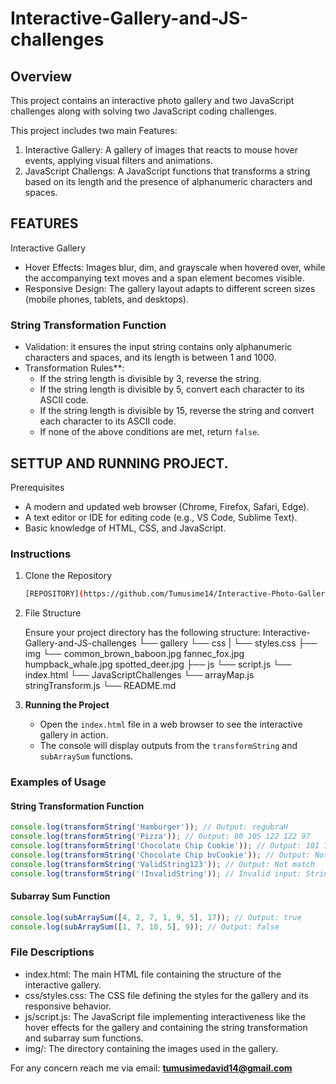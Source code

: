 # Interactive-Gallery-and-JS-challenges

## Overview
This project contains an interactive photo gallery and two JavaScript challenges
along with solving two JavaScript coding challenges.


This project includes two main Features:

1. Interactive Gallery: A gallery of images that reacts to mouse hover events, applying visual filters and animations.
2. JavaScript Challengs: A JavaScript functions that transforms a string based on its length and the presence of alphanumeric characters and spaces.

## FEATURES

Interactive Gallery

- Hover Effects: Images blur, dim, and grayscale when hovered over, while the accompanying text moves and a span element becomes visible.
- Responsive Design: The gallery layout adapts to different screen sizes (mobile phones, tablets, and desktops).

### String Transformation Function

- Validation: it ensures the input string contains only alphanumeric characters and spaces, and its length is between 1 and 1000.
- Transformation Rules**:
  - If the string length is divisible by 3, reverse the string.
  - If the string length is divisible by 5, convert each character to its ASCII code.
  - If the string length is divisible by 15, reverse the string and convert each character to its ASCII code.
  - If none of the above conditions are met, return `false`.

## SETTUP AND RUNNING PROJECT.

Prerequisites

- A modern and updated web browser (Chrome, Firefox, Safari, Edge).
- A text editor or IDE for editing code (e.g., VS Code, Sublime Text).
- Basic knowledge of HTML, CSS, and JavaScript.

### Instructions

1. Clone the Repository

   ```bash
   [REPOSITORY](https://github.com/Tumusime14/Interactive-Photo-GalleryCoA)
   ```

2. File Structure

   Ensure your project directory has the following structure:
    Interactive-Gallery-and-JS-challenges
            └── gallery
                    └── css
                    |     └── styles.css
                    ├── img
                        └── common_brown_baboon.jpg
                            fannec_fox.jpg
                            humpback_whale.jpg
                            spotted_deer.jpg
                    ├── js
                        └── script.js
                    └── index.html
                └── JavaScriptChallenges
                                └── arrayMap.js
                                    stringTransform.js
                └── README.md    
                         
   

3. **Running the Project**

   - Open the `index.html` file in a web browser to see the interactive gallery in action.
   - The console will display outputs from the `transformString` and `subArraySum` functions.

### Examples of Usage

#### String Transformation Function

```javascript
console.log(transformString('Hamburger')); // Output: regubraH
console.log(transformString('Pizza')); // Output: 80 105 122 122 97
console.log(transformString('Chocolate Chip Cookie')); // Output: 101 107 111 111 67 32 80 105 104 67 32 101 116 97 108 111 99 111 104 67
console.log(transformString('Chocolate Chip bvCookie')); // Output: Not match
console.log(transformString('ValidString123')); // Output: Not match
console.log(transformString('!InvalidString')); // Invalid input: String contains non-alphanumeric characters or spaces
```

#### Subarray Sum Function

```javascript
console.log(subArraySum([4, 2, 7, 1, 9, 5], 17)); // Output: true
console.log(subArraySum([1, 7, 10, 5], 9)); // Output: false
```

### File Descriptions

- index.html: The main HTML file containing the structure of the interactive gallery.
- css/styles.css: The CSS file defining the styles for the gallery and its responsive behavior.
- js/script.js: The JavaScript file implementing interactiveness like the hover effects
for the gallery and containing the string transformation and subarray sum functions.
- img/: The directory containing the images used in the gallery.

For any concern reach me
via email: **tumusimedavid14@gmail.com**